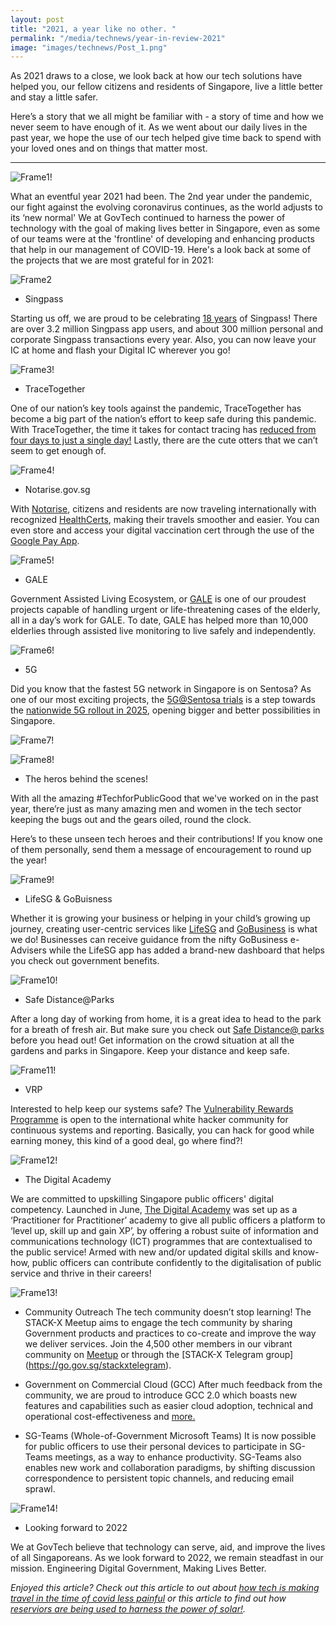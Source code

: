 ```yaml
---
layout: post
title: "2021, a year like no other. "
permalink: "/media/technews/year-in-review-2021"
image: "images/technews/Post_1.png"
---
```

As 2021 draws to a close, we look back at how our tech solutions have helped you, our fellow citizens and residents of Singapore, live a little better and stay a little safer. 

Here’s a story that we all might be familiar with - a story of time and how we never seem to have enough of it. As we went about our daily lives in the past year, we hope the use of our tech helped give time back to spend with your loved ones and on things that matter most.

---

![Frame1!](/images/technews/Post_1.png)

What an eventful year 2021 had been. The 2nd year under the pandemic, our fight against the evolving coronavirus continues, as the world adjusts to its ‘new normal' 
We at GovTech continued to harness the power of technology with the goal of making lives better in Singapore, even as some of our teams were at the 'frontline' of developing and enhancing products that help in our management of COVID-19. Here's a look back at some of the projects that we are most grateful for in 2021:


![Frame2](/images/technews/Post_2.png)
- Singpass

Starting us off, we are proud to be celebrating [18 years](https://www.singpass.gov.sg/singpass/common/aboutus) of Singpass! There are over 3.2 million Singpass app users, and about 300 million personal and corporate Singpass transactions every year. Also, you can now leave your IC at home and flash your Digital IC wherever you go!

![Frame3!](/images/technews/Post_3.png)
- TraceTogether 

One of our nation’s key tools against the pandemic, TraceTogether has become a big part of the nation’s effort to keep safe during this pandemic. With TraceTogether, the time it takes for contact tracing has [reduced from four days to just a single day!](https://www.straitstimes.com/singapore/health/time-for-contact-tracing-cut-by-more-than-half-with-tracetogether-safeentry) Lastly, there are the cute otters that we can’t seem to get enough of.

![Frame4!](/images/technews/Post_4.png)

- Notarise.gov.sg

With [Notαrise](https://www.notarise.gov.sg/faq), citizens and residents are now traveling internationally with recognized [HealthCerts](https://www.healthcerts.gov.sg/faq/), making their travels smoother and easier. You can even store and access your digital vaccination cert through the use of the [Google Pay App](https://www.traveldailymedia.com/singaporeans-can-access-vaccination-certificates-in-google-pay-app/).   

![Frame5!](/images/technews/Post_5.png)
- GALE

Government Assisted Living Ecosystem, or [GALE](https://www.developer.tech.gov.sg/technologies/digital-solutions-to-address-covid-19/government-assisted-living-ecosystem#:~:text=Government%20Assisted%20Living%20Ecosystem%20(GALE,telecare%20operators%20and%20SAC%20staff)) is one of our proudest projects capable of handling urgent or life-threatening cases of the elderly, all in a day’s work for GALE. To date, GALE has helped more than 10,000 elderlies through assisted live monitoring to live safely and independently.

![Frame6!](/images/technews/Post_6.png)
- 5G

Did you know that the fastest 5G network in Singapore is on Sentosa? As one of our most exciting projects, the [5G@Sentosa trials](https://www.tech.gov.sg/media/media-releases/2021-10-20-first-batch-of-public-sector-5g-trials-at-sentosa-underway) is a step towards the [nationwide 5G rollout in 2025](https://www.imda.gov.sg/programme-listing/5G-Innovation?utm_medium=sem&utm_source=google&utm_campaign=5g&utm_content=brand), opening bigger and better possibilities in Singapore. 

![Frame7!](/images/technews/Post_7.png)


![Frame8!](/images/technews/Post_8.png)
- The heros behind the scenes!

With all the amazing #TechforPublicGood that we've worked on in the past year,  there’re just as many amazing men and women in the tech sector keeping the bugs out and the gears oiled, round the clock.  

Here’s to these unseen tech heroes and their contributions! If you know one of them personally, send them a message of encouragement to round up the year! 


![Frame9!](/images/technews/Post_9.png)
- LifeSG & GoBuisness

Whether it is growing your business or helping in your child’s growing up journey, creating user-centric services like [LifeSG](https://www.life.gov.sg/help-support/about-lifesg) and [GoBusiness](https://www.gobusiness.gov.sg/faqs/popular/) is what we do! Businesses can receive guidance from the nifty GoBusiness e-Advisers while the LifeSG app has added a brand-new dashboard that helps you check out government benefits.


![Frame10!](/images/technews/Post_10.png)
- Safe Distance@Parks 

After a long day of working from home, it is a great idea to head to the park for a breath of fresh air. But make sure you check out [Safe Distance@ parks](https://www.tech.gov.sg/media/technews/safe-distance-at-nparks) before you head out! Get information on the crowd situation at all the gardens and parks in Singapore. Keep your distance and keep safe.

![Frame11!](/images/technews/Post_11.png)
- VRP

Interested to help keep our systems safe? The [Vulnerability Rewards Programme](https://www.tech.gov.sg/media/media-releases/2021-08-31-new-vulnerability-rewards-programme) is open to the international white hacker community for continuous systems and reporting. Basically, you can hack for good while earning money, this kind of a good deal, go where find?!

![Frame12!](/images/technews/Post_12.png)
- The Digital Academy

We are committed to upskilling Singapore public officers' digital competency. Launched in June, [The Digital Academy](https://thedigitalacademy.tech.gov.sg/frequently-asked-questions) was set up as a ‘Practitioner for Practitioner’ academy to give all public officers a platform to ‘level up, skill up and gain XP’, by offering a robust suite of information and communications technology (ICT) programmes that are contextualised to the public service! Armed with new and/or updated digital skills and know-how, public officers can contribute confidently to the digitalisation of public service and thrive in their careers!	

![Frame13!](/images/technews/Post_13.png)
- Community Outreach
The tech community doesn’t stop learning! The STACK-X Meetup aims to engage the tech community by sharing Government products and practices to co-create and improve the way we deliver services. Join the 4,500 other members in our vibrant community on [Meetup](https://go.gov.sg/stackxmeetup) or through the [STACK-X Telegram group]
(https://go.gov.sg/stackxtelegram).


- Government on Commercial Cloud (GCC)
 After much feedback from the community, we are proud to introduce GCC 2.0 which boasts new features and capabilities such as easier cloud adoption, technical and operational cost-effectiveness and [more.](https://www.developer.tech.gov.sg/technologies/infrastructure-and-hosting/government-on-commercial-cloud.html)

- SG-Teams (Whole-of-Government Microsoft Teams)
It is now possible for public officers to use their personal devices to participate in SG-Teams meetings, as a way to enhance productivity.
SG-Teams also enables new work and collaboration paradigms, by shifting discussion correspondence to persistent topic channels, and reducing email sprawl. 


![Frame14!](/images/technews/Post_14.png)
- Looking forward to 2022

We at GovTech believe that technology can serve, aid, and improve the lives of all Singaporeans. As we look forward to 2022, we remain steadfast in our mission.
Engineering Digital Government, Making Lives Better.

*Enjoyed this article? Check out this article to out about [how tech is making travel in the time of covid less painful](https://www.tech.gov.sg/media/technews/travel-in-the-time-of-covid) or this article to find out how [reserviors are being used to harness the power of solar!](https://www.tech.gov.sg/media/technews/benefits-of-solar-polar).*



